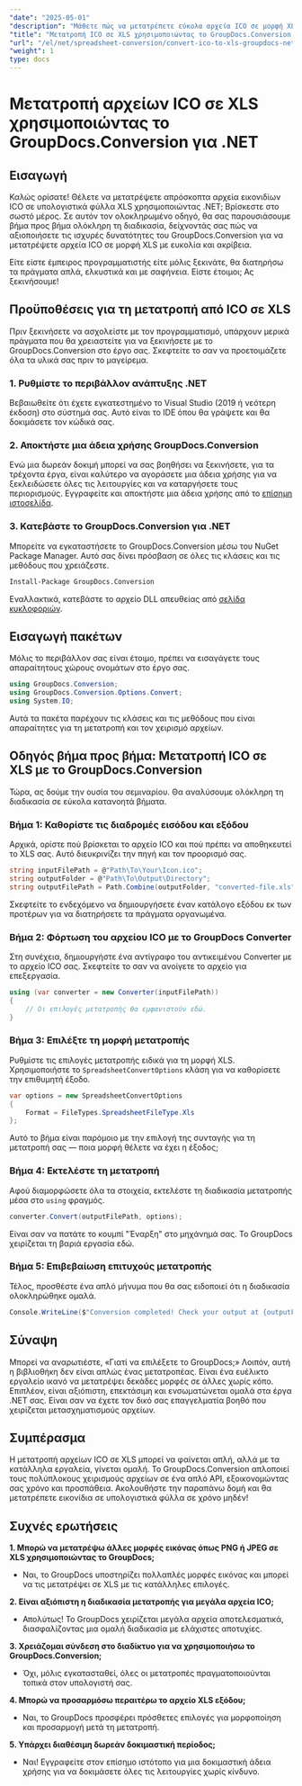 ```yaml
---
"date": "2025-05-01"
"description": "Μάθετε πώς να μετατρέπετε εύκολα αρχεία ICO σε μορφή XLS χρησιμοποιώντας το GroupDocs.Conversion για .NET. Ακολουθήστε αυτόν τον αναλυτικό οδηγό για απρόσκοπτη μετατροπή αρχείων στα έργα σας C#."
"title": "Μετατροπή ICO σε XLS χρησιμοποιώντας το GroupDocs.Conversion για .NET! Οδηγός βήμα προς βήμα"
"url": "/el/net/spreadsheet-conversion/convert-ico-to-xls-groupdocs-net/"
"weight": 1
type: docs
---
```

# Μετατροπή αρχείων ICO σε XLS χρησιμοποιώντας το GroupDocs.Conversion για .NET

## Εισαγωγή

Καλώς ορίσατε! Θέλετε να μετατρέψετε απρόσκοπτα αρχεία εικονιδίων ICO σε υπολογιστικά φύλλα XLS χρησιμοποιώντας .NET; Βρίσκεστε στο σωστό μέρος. Σε αυτόν τον ολοκληρωμένο οδηγό, θα σας παρουσιάσουμε βήμα προς βήμα ολόκληρη τη διαδικασία, δείχνοντάς σας πώς να αξιοποιήσετε τις ισχυρές δυνατότητες του GroupDocs.Conversion για να μετατρέψετε αρχεία ICO σε μορφή XLS με ευκολία και ακρίβεια.

Είτε είστε έμπειρος προγραμματιστής είτε μόλις ξεκινάτε, θα διατηρήσω τα πράγματα απλά, ελκυστικά και με σαφήνεια. Είστε έτοιμοι; Ας ξεκινήσουμε!


## Προϋποθέσεις για τη μετατροπή από ICO σε XLS

Πριν ξεκινήσετε να ασχολείστε με τον προγραμματισμό, υπάρχουν μερικά πράγματα που θα χρειαστείτε για να ξεκινήσετε με το GroupDocs.Conversion στο έργο σας. Σκεφτείτε το σαν να προετοιμάζετε όλα τα υλικά σας πριν το μαγείρεμα.

### 1. Ρυθμίστε το περιβάλλον ανάπτυξης .NET

Βεβαιωθείτε ότι έχετε εγκατεστημένο το Visual Studio (2019 ή νεότερη έκδοση) στο σύστημά σας. Αυτό είναι το IDE όπου θα γράψετε και θα δοκιμάσετε τον κώδικά σας.

### 2. Αποκτήστε μια άδεια χρήσης GroupDocs.Conversion

Ενώ μια δωρεάν δοκιμή μπορεί να σας βοηθήσει να ξεκινήσετε, για τα τρέχοντα έργα, είναι καλύτερο να αγοράσετε μια άδεια χρήσης για να ξεκλειδώσετε όλες τις λειτουργίες και να καταργήσετε τους περιορισμούς. Εγγραφείτε και αποκτήστε μια άδεια χρήσης από το [επίσημη ιστοσελίδα](https://purchase.groupdocs.com/buy).

### 3. Κατεβάστε το GroupDocs.Conversion για .NET

Μπορείτε να εγκαταστήσετε το GroupDocs.Conversion μέσω του NuGet Package Manager. Αυτό σας δίνει πρόσβαση σε όλες τις κλάσεις και τις μεθόδους που χρειάζεστε. 

```bash
Install-Package GroupDocs.Conversion
```
Εναλλακτικά, κατεβάστε το αρχείο DLL απευθείας από [σελίδα κυκλοφοριών](https://releases.groupdocs.com/conversion/net/).


## Εισαγωγή πακέτων

Μόλις το περιβάλλον σας είναι έτοιμο, πρέπει να εισαγάγετε τους απαραίτητους χώρους ονομάτων στο έργο σας.

```csharp
using GroupDocs.Conversion;
using GroupDocs.Conversion.Options.Convert;
using System.IO;
```

Αυτά τα πακέτα παρέχουν τις κλάσεις και τις μεθόδους που είναι απαραίτητες για τη μετατροπή και τον χειρισμό αρχείων.


## Οδηγός βήμα προς βήμα: Μετατροπή ICO σε XLS με το GroupDocs.Conversion

Τώρα, ας δούμε την ουσία του σεμιναρίου. Θα αναλύσουμε ολόκληρη τη διαδικασία σε εύκολα κατανοητά βήματα.

### Βήμα 1: Καθορίστε τις διαδρομές εισόδου και εξόδου

Αρχικά, ορίστε πού βρίσκεται το αρχείο ICO και πού πρέπει να αποθηκευτεί το XLS σας. Αυτό διευκρινίζει την πηγή και τον προορισμό σας.

```csharp
string inputFilePath = @"Path\To\Your\Icon.ico";
string outputFolder = @"Path\To\Output\Directory";
string outputFilePath = Path.Combine(outputFolder, "converted-file.xls");
```

Σκεφτείτε το ενδεχόμενο να δημιουργήσετε έναν κατάλογο εξόδου εκ των προτέρων για να διατηρήσετε τα πράγματα οργανωμένα.

### Βήμα 2: Φόρτωση του αρχείου ICO με το GroupDocs Converter

Στη συνέχεια, δημιουργήστε ένα αντίγραφο του αντικειμένου Converter με το αρχείο ICO σας. Σκεφτείτε το σαν να ανοίγετε το αρχείο για επεξεργασία.

```csharp
using (var converter = new Converter(inputFilePath))
{
    // Οι επιλογές μετατροπής θα εμφανιστούν εδώ.
}
```

### Βήμα 3: Επιλέξτε τη μορφή μετατροπής

Ρυθμίστε τις επιλογές μετατροπής ειδικά για τη μορφή XLS. Χρησιμοποιήστε το `SpreadsheetConvertOptions` κλάση για να καθορίσετε την επιθυμητή έξοδο.

```csharp
var options = new SpreadsheetConvertOptions 
{ 
    Format = FileTypes.SpreadsheetFileType.Xls 
};
```

Αυτό το βήμα είναι παρόμοιο με την επιλογή της συνταγής για τη μετατροπή σας — ποια μορφή θέλετε να έχει η έξοδος;

### Βήμα 4: Εκτελέστε τη μετατροπή

Αφού διαμορφώσετε όλα τα στοιχεία, εκτελέστε τη διαδικασία μετατροπής μέσα στο `using` φραγμός.

```csharp
converter.Convert(outputFilePath, options);
```

Είναι σαν να πατάτε το κουμπί "Έναρξη" στο μηχάνημά σας. Το GroupDocs χειρίζεται τη βαριά εργασία εδώ.

### Βήμα 5: Επιβεβαίωση επιτυχούς μετατροπής

Τέλος, προσθέστε ένα απλό μήνυμα που θα σας ειδοποιεί ότι η διαδικασία ολοκληρώθηκε ομαλά.

```csharp
Console.WriteLine($"Conversion completed! Check your output at {outputFolder}");
```

## Σύναψη

Μπορεί να αναρωτιέστε, «Γιατί να επιλέξετε το GroupDocs;» Λοιπόν, αυτή η βιβλιοθήκη δεν είναι απλώς ένας μετατροπέας. Είναι ένα ευέλικτο εργαλείο ικανό να μετατρέψει δεκάδες μορφές σε άλλες χωρίς κόπο. Επιπλέον, είναι αξιόπιστη, επεκτάσιμη και ενσωματώνεται ομαλά στα έργα .NET σας. Είναι σαν να έχετε τον δικό σας επαγγελματία βοηθό που χειρίζεται μετασχηματισμούς αρχείων.


## Συμπέρασμα

Η μετατροπή αρχείων ICO σε XLS μπορεί να φαίνεται απλή, αλλά με τα κατάλληλα εργαλεία, γίνεται ομαλή. Το GroupDocs.Conversion απλοποιεί τους πολύπλοκους χειρισμούς αρχείων σε ένα απλό API, εξοικονομώντας σας χρόνο και προσπάθεια. Ακολουθήστε την παραπάνω δομή και θα μετατρέπετε εικονίδια σε υπολογιστικά φύλλα σε χρόνο μηδέν!


## Συχνές ερωτήσεις

**1. Μπορώ να μετατρέψω άλλες μορφές εικόνας όπως PNG ή JPEG σε XLS χρησιμοποιώντας το GroupDocs;**  

- Ναι, το GroupDocs υποστηρίζει πολλαπλές μορφές εικόνας και μπορεί να τις μετατρέψει σε XLS με τις κατάλληλες επιλογές.

**2. Είναι αξιόπιστη η διαδικασία μετατροπής για μεγάλα αρχεία ICO;**  

- Απολύτως! Το GroupDocs χειρίζεται μεγάλα αρχεία αποτελεσματικά, διασφαλίζοντας μια ομαλή διαδικασία με ελάχιστες αποτυχίες.

**3. Χρειάζομαι σύνδεση στο διαδίκτυο για να χρησιμοποιήσω το GroupDocs.Conversion;**  

- Όχι, μόλις εγκατασταθεί, όλες οι μετατροπές πραγματοποιούνται τοπικά στον υπολογιστή σας.

**4. Μπορώ να προσαρμόσω περαιτέρω το αρχείο XLS εξόδου;**  

- Ναι, το GroupDocs προσφέρει πρόσθετες επιλογές για μορφοποίηση και προσαρμογή μετά τη μετατροπή.

**5. Υπάρχει διαθέσιμη δωρεάν δοκιμαστική περίοδος;**  

- Ναι! Εγγραφείτε στον επίσημο ιστότοπο για μια δοκιμαστική άδεια χρήσης για να δοκιμάσετε όλες τις λειτουργίες χωρίς κίνδυνο.